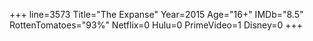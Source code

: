 +++
line=3573
Title="The Expanse"
Year=2015
Age="16+"
IMDb="8.5"
RottenTomatoes="93%"
Netflix=0
Hulu=0
PrimeVideo=1
Disney=0
+++

